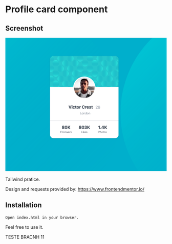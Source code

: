 # Profile card component

## Screenshot

![alt text](./img.png)


Tailwind pratice.

Design and requests provided by: https://www.frontendmentor.io/ 

## Installation


```bash
Open index.html in your browser.
```

Feel free to use it. 

TESTE BRACNH 11